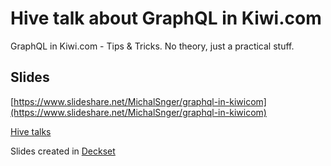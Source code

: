 # Hive talk about GraphQL in Kiwi.com
GraphQL in Kiwi.com - Tips & Tricks. No theory, just a practical stuff.

## Slides

[https://www.slideshare.net/MichalSnger/graphql-in-kiwicom](https://www.slideshare.net/MichalSnger/graphql-in-kiwicom)

[Hive talks](https://www.meetup.com/apiaryio/)

Slides created in [Deckset](http://www.decksetapp.com/)
